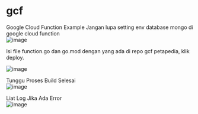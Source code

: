 # gcf
Google Cloud Function Example
Jangan lupa setting env database mongo di google cloud function  
![image](https://github.com/petapedia/gcf/assets/11188109/a927c980-e81f-471a-a100-f437e330b185)


Isi file function.go dan go.mod dengan yang ada di repo gcf petapedia, klik deploy.  

![image](https://github.com/petapedia/gcf/assets/11188109/db4648df-5390-47ae-9fc6-19843fb50490)


Tunggu Proses Build Selesai  
![image](https://github.com/petapedia/gcf/assets/11188109/0f3ccfe9-7ec8-4cff-a7f1-e0e8a1375951)

Liat Log Jika Ada Error  
![image](https://github.com/petapedia/gcf/assets/11188109/80ead846-b81a-4e45-a0bc-d527f822948b)
